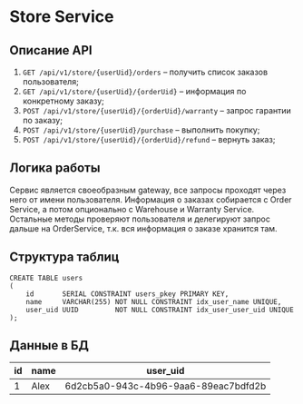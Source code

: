 # Store Service

## Описание API
1. `GET /api/v1/store/{userUid}/orders` – получить список заказов пользователя;
1. `GET /api/v1/store/{userUid}/{orderUid}` – информация по конкретному заказу;
1. `POST /api/v1/store/{userUid}/{orderUid}/warranty` – запрос гарантии по заказу;
1. `POST /api/v1/store/{userUid}/purchase` – выполнить покупку;
1. `POST /api/v1/store/{userUid}/{orderUid}/refund` – вернуть заказ;


## Логика работы
Сервис является своеобразным gateway, все запросы проходят через него от имени пользователя.
Информация о заказах собирается с Order Service, а потом опционально с Warehouse и Warranty Service.   
Остальные методы проверяют пользователя и делегируют запрос дальше на OrderService, т.к. вся информация о заказе хранится там. 

## Структура таблиц
```postgresql
CREATE TABLE users
(
    id       SERIAL CONSTRAINT users_pkey PRIMARY KEY,
    name     VARCHAR(255) NOT NULL CONSTRAINT idx_user_name UNIQUE,
    user_uid UUID         NOT NULL CONSTRAINT idx_user_user_uid UNIQUE
);
```

## Данные в БД
 id | name |user_uid
--- | ---- | ---
 1  | Alex |6d2cb5a0-943c-4b96-9aa6-89eac7bdfd2b